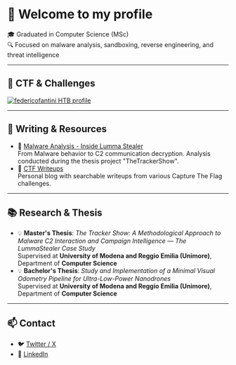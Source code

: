 # 👋 Welcome to my profile

🎓 Graduated in Computer Science (MSc)<br>
🔍 Focused on malware analysis, sandboxing, reverse engineering, and threat intelligence

---
## 👾 CTF & Challenges
[![federicofantini HTB profile](https://www.hackthebox.eu/badge/image/525244)](https://app.hackthebox.com/profile/525244)

---

## 📝 Writing & Resources

- 📄 [Malware Analysis - Inside Lumma Stealer](https://www.certego.net/blog/lummastealer/)<br>
  From Malware behavior to C2 communication decryption. Analysis conducted during the thesis project "TheTrackerShow".
- 🧠 [CTF Writeups](https://federicofantini.github.io/ctf-journal)<br>
  Personal blog with searchable writeups from various Capture The Flag challenges.

---

## 📚 Research & Thesis

- 💡 **Master's Thesis**: _The Tracker Show: A Methodological Approach to Malware C2 Interaction and Campaign Intelligence — The LummaStealer Case Study_  
  Supervised at **University of Modena and Reggio Emilia (Unimore)**, Department of **Computer Science**
- 💡 **Bachelor's Thesis**: _Study and Implementation of a Minimal Visual Odometry Pipeline for Ultra-Low-Power Nanodrones_  
  Supervised at **University of Modena and Reggio Emilia (Unimore)**, Department of **Computer Science**

---

## 📫 Contact
- 🐦 [Twitter / X](https://x.com/ffantini_)  
- 🔗 [LinkedIn](https://www.linkedin.com/in/federico-fantini-7407412a0)
